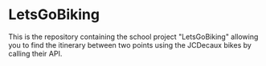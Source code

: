 # LetsGoBiking
This is the repository containing the school project "LetsGoBiking" allowing you to find the itinerary between two points using the JCDecaux bikes by calling their API.
